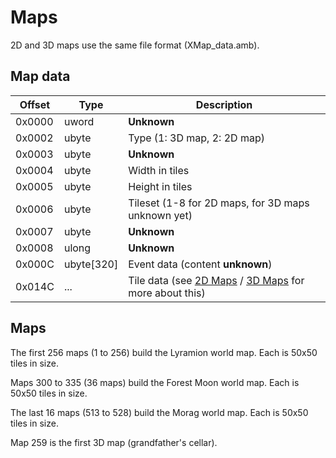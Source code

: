 # Maps

2D and 3D maps use the same file format (XMap_data.amb).

## Map data

Offset | Type | Description
----|----|----
0x0000 | uword | **Unknown**
0x0002 | ubyte | Type (1: 3D map, 2: 2D map)
0x0003 | ubyte | **Unknown**
0x0004 | ubyte | Width in tiles
0x0005 | ubyte | Height in tiles
0x0006 | ubyte | Tileset (1-8 for 2D maps, for 3D maps unknown yet)
0x0007 | ubyte | **Unknown**
0x0008 | ulong | **Unknown**
0x000C | ubyte[320] | Event data (content **unknown**)
0x014C | ... | Tile data (see [2D Maps](Maps2D.md) / [3D Maps](Maps3D.md) for more about this)


## Maps

The first 256 maps (1 to 256) build the Lyramion world map. Each is 50x50 tiles in size.

Maps 300 to 335 (36 maps) build the Forest Moon world map. Each is 50x50 tiles in size.

The last 16 maps (513 to 528) build the Morag world map. Each is 50x50 tiles in size.

Map 259 is the first 3D map (grandfather's cellar).